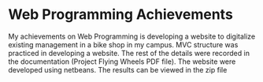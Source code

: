 # Web Programming Achievements
My achievements on Web Programming is developing a website to digitalize existing management in a bike shop in my campus. MVC structure was practiced in developing a website. The rest of the details were recorded in the documentation (Project Flying Wheels PDF file). The website were developed using netbeans. The results can be viewed in the zip file
